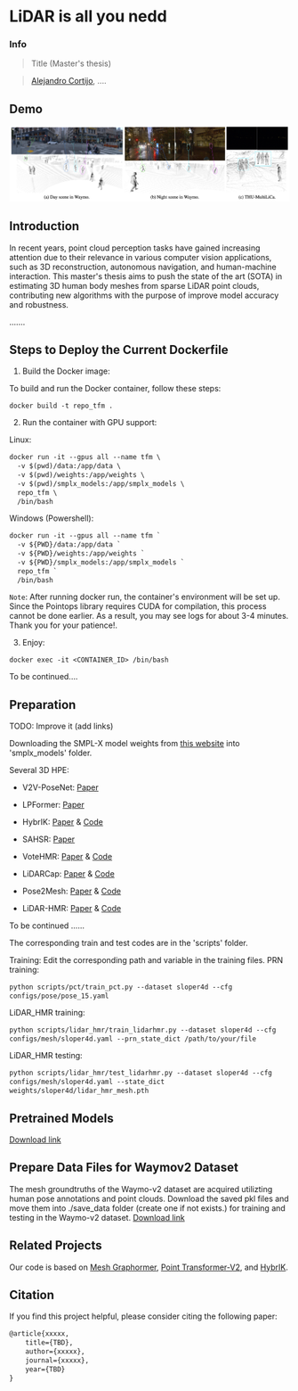 # LiDAR is all you nedd

### Info

> Title (Master's thesis)

> [Alejandro Cortijo](https://cortijo02.github.io/), ....

## Demo
![demo](./assets/demo.png)

## Introduction

In recent years, point cloud perception tasks have gained increasing attention due to their relevance in various computer vision applications, such as 3D reconstruction, autonomous navigation, and human-machine interaction. This master's thesis aims to push the state of the art (SOTA) in estimating 3D human body meshes from sparse LiDAR point clouds, contributing new algorithms with the purpose of improve model accuracy and robustness. 

.......

## Steps to Deploy the Current Dockerfile

1. Build the Docker image:

To build and run the Docker container, follow these steps:

```
docker build -t repo_tfm .
```
2. Run the container with GPU support:

Linux:
```
docker run -it --gpus all --name tfm \
  -v $(pwd)/data:/app/data \
  -v $(pwd)/weights:/app/weights \
  -v $(pwd)/smplx_models:/app/smplx_models \
  repo_tfm \
  /bin/bash
```

Windows (Powershell):
```
docker run -it --gpus all --name tfm `
  -v ${PWD}/data:/app/data `
  -v ${PWD}/weights:/app/weights `
  -v ${PWD}/smplx_models:/app/smplx_models `
  repo_tfm `
  /bin/bash
````

`Note`: After running docker run, the container's environment will be set up. Since the Pointops library requires CUDA for compilation, this process cannot be done earlier. As a result, you may see logs for about 3-4 minutes. Thank you for your patience!.

3. Enjoy:

````
docker exec -it <CONTAINER_ID> /bin/bash 
````

To be continued....

## Preparation

TODO: Improve it (add links)

Downloading the SMPL-X model weights from [this website](https://smpl-x.is.tue.mpg.de/) into 'smplx_models' folder.

Several 3D HPE:

* V2V-PoseNet: [Paper](https://arxiv.org/abs/1711.07399)

* LPFormer: [Paper](https://arxiv.org/abs/2306.12525)

* HybrIK: [Paper](https://arxiv.org/abs/2011.14672) & [Code](https://github.com/jeffffffli/HybrIK)

* SAHSR: [Paper](https://openaccess.thecvf.com/content_ICCV_2019/html/Jiang_Skeleton-Aware_3D_Human_Shape_Reconstruction_From_Point_Clouds_ICCV_2019_paper.html)

* VoteHMR: [Paper](https://arxiv.org/abs/2110.08729) & [Code](https://github.com/hanabi7/VoteHMR)

* LiDARCap: [Paper](https://arxiv.org/abs/2203.14698) & [Code](https://github.com/jingyi-zhang/LiDARCap)

* Pose2Mesh: [Paper](https://arxiv.org/abs/2008.09047) & [Code](https://github.com/hongsukchoi/Pose2Mesh_RELEASE)

* LiDAR-HMR: [Paper](https://arxiv.org/pdf/2311.11971) & [Code](https://github.com/soullessrobot/LiDAR-HMR/tree/main)

To be continued ......

The corresponding train and test codes are in the 'scripts' folder.

Training:
Edit the corresponding path and variable in the training files.
PRN training:
```
python scripts/pct/train_pct.py --dataset sloper4d --cfg configs/pose/pose_15.yaml
```
LiDAR_HMR training:
```
python scripts/lidar_hmr/train_lidarhmr.py --dataset sloper4d --cfg configs/mesh/sloper4d.yaml --prn_state_dict /path/to/your/file
```
LiDAR_HMR testing:
```
python scripts/lidar_hmr/test_lidarhmr.py --dataset sloper4d --cfg configs/mesh/sloper4d.yaml --state_dict weights/sloper4d/lidar_hmr_mesh.pth
```
## Pretrained Models
[Download link](https://cloud.tsinghua.edu.cn/d/937a4af3a7cb4c5b8e89/)

## Prepare Data Files for Waymov2 Dataset
The mesh groundtruths of the Waymo-v2 dataset are acquired utilizting human pose annotations and point clouds. Download the saved pkl files and move them into ./save_data folder (create one if not exists.) for training and testing in the Waymo-v2 dataset.
[Download link](https://cloud.tsinghua.edu.cn/d/0840c820c33745e58aa7/)

## Related Projects

Our code is based on [Mesh Graphormer](https://arxiv.org/abs/2104.00272), [Point Transformer-V2](https://github.com/Pointcept/PointTransformerV2), and [HybrIK](https://arxiv.org/abs/2011.14672).

## Citation

If you find this project helpful, please consider citing the following paper:
```
@article{xxxxx,
    title={TBD},
    author={xxxxx},
    journal={xxxxx},
    year={TBD}
}
```
